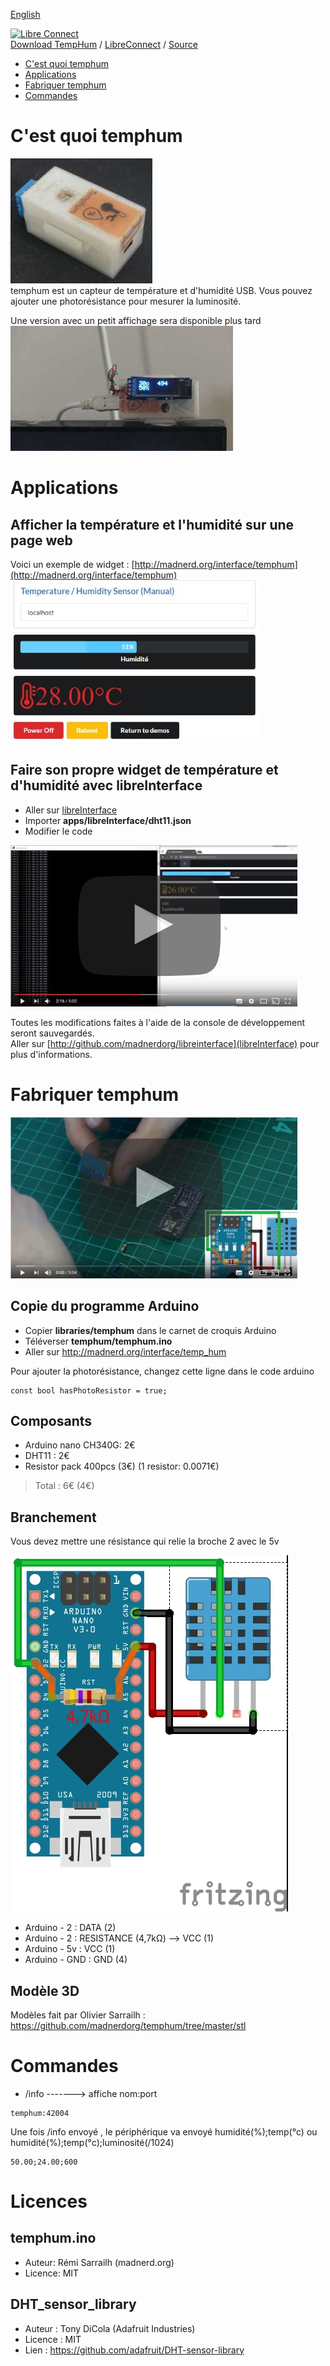 [English](https://madnerdorg.github.io/temphum/)

[![Libre Connect](https://madnerdorg.github.io/libreconnect/doc/img/libreconnect_devices_banner.png)](https://madnerdorg.github.io/libreconnect/doc/fr/devices)   
[Download TempHum](https://github.com/madnerdorg/temphum/archive/master.zip) /  [LibreConnect](https://madnerdorg.github.io/libreconnect/) / [Source](https://github.com/madnerdorg/temphum)

- [C'est quoi temphum](#cest-quoi-temphum)
- [Applications](#applications)
- [Fabriquer temphum](#fabriquer-temphum)
- [Commandes](#commandes)

# C'est quoi temphum
![Photo temphum](doc/temphum_device.jpg)   
temphum est un capteur de température et d'humidité USB.
Vous pouvez ajouter une photorésistance pour mesurer la luminosité.

Une version avec un petit affichage sera disponible plus tard     
![TempHum Display](doc/temphum_disp.jpg)

# Applications
## Afficher la température et l'humidité sur une page web
Voici un exemple de widget : [http://madnerd.org/interface/temphum](http://madnerd.org/interface/temphum)
![App temphum](doc/temphum_app.jpg)



## Faire son propre widget de température et d'humidité avec libreInterface
* Aller sur [libreInterface](http://madnerd.org/interface/editor.html)
* Importer **apps/libreInterface/dht11.json**
* Modifier le code

[![libreInterface TempHum](doc/libreinterface_temphum.jpg)](https://www.youtube.com/watch?v=eIsdwXkPbS0)

Toutes les modifications faites à l'aide de la console de développement seront sauvegardés.   
Aller sur [http://github.com/madnerdorg/libreinterface](libreInterface) pour plus d'informations.

# Fabriquer temphum
[![Video soldering temphum](doc/temphum_video.jpg)](https://www.youtube.com/watch?v=5_wHOCGhlcE)
## Copie du programme Arduino
* Copier **libraries/temphum** dans le carnet de croquis Arduino
* Téléverser **temphum/temphum.ino**
* Aller sur http://madnerd.org/interface/temp_hum



Pour ajouter la photorésistance, changez cette ligne dans le code arduino    
```
const bool hasPhotoResistor = true;
```

## Composants
* Arduino nano CH340G: 2€
* DHT11 : 2€
* Resistor pack 400pcs (3€) (1 resistor: 0.0071€)
> Total : 6€ (4€) 

## Branchement
Vous devez mettre une résistance qui relie la broche 2 avec le 5v

![Wiring_temphum](https://github.com/madnerdorg/temphum/raw/master/doc/dht11_nano.jpg)

* Arduino - 2 : DATA (2) 
* Arduino - 2 : RESISTANCE (4,7kΩ) --> VCC (1)
* Arduino - 5v : VCC (1)
* Arduino - GND : GND (4)

## Modèle 3D
Modèles fait par Olivier Sarrailh : https://github.com/madnerdorg/temphum/tree/master/stl    

# Commandes
* /info -------> affiche nom:port 
```
temphum:42004
```
Une fois /info envoyé , le périphérique va envoyé humidité(%);temp(°c) ou humidité(%);temp(°c);luminosité(/1024)
```
50.00;24.00;600
```

# Licences

## temphum.ino
* Auteur: Rémi Sarrailh (madnerd.org)       
* Licence: MIT   

## DHT_sensor_library
* Auteur : Tony DiCola (Adafruit Industries)
* Licence : MIT
* Lien : https://github.com/adafruit/DHT-sensor-library

